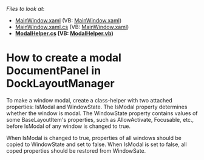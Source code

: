 <!-- default file list -->
*Files to look at*:

* [MainWindow.xaml](./CS/Example1/MainWindow.xaml) (VB: [MainWindow.xaml](./VB/Example1/MainWindow.xaml))
* [MainWindow.xaml.cs](./CS/Example1/MainWindow.xaml.cs) (VB: [MainWindow.xaml](./VB/Example1/MainWindow.xaml))
* **[ModalHelper.cs](./CS/Example1/ModalHelper.cs) (VB: [ModalHelper.vb](./VB/Example1/ModalHelper.vb))**
<!-- default file list end -->
# How to create a modal DocumentPanel in DockLayoutManager 


<p>To make a window modal, create a class-helper with two attached properties: IsModal and WindowState. The IsModal property determines whether the window is modal. The WindowState property contains values of some BaseLayoutItem's properties, such as AllowActivate, Focusable, etc., before IsModal of any window is changed to true.</p>
<p>When IsModal is changed to true, properties of all windows should be copied to WindowState and set to false. When IsModal is set to false, all coped properties should be restored from WindowSate.</p>

<br/>


